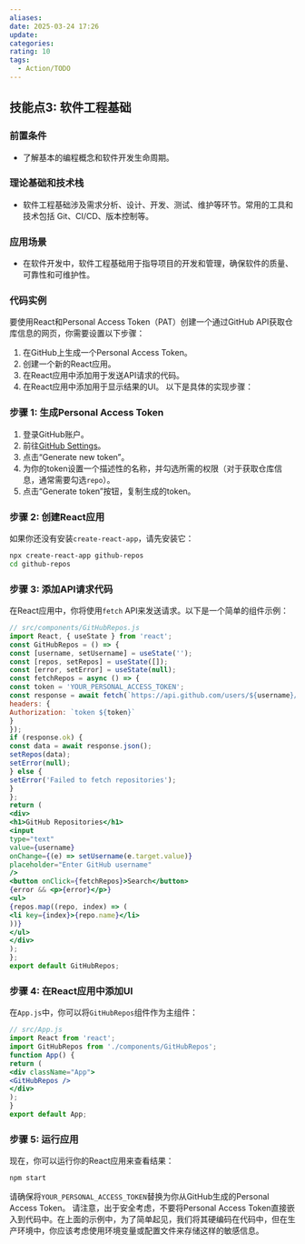 ```yaml
---
aliases: 
date: 2025-03-24 17:26
update: 
categories: 
rating: 10
tags:
  - Action/TODO
---
```


## 技能点3: 软件工程基础
### 前置条件
- 了解基本的编程概念和软件开发生命周期。
### 理论基础和技术栈
- 软件工程基础涉及需求分析、设计、开发、测试、维护等环节。常用的工具和技术包括 Git、CI/CD、版本控制等。
### 应用场景
- 在软件开发中，软件工程基础用于指导项目的开发和管理，确保软件的质量、可靠性和可维护性。
### 代码实例
要使用React和Personal Access Token（PAT）创建一个通过GitHub API获取仓库信息的网页，你需要设置以下步骤：
1. 在GitHub上生成一个Personal Access Token。
2. 创建一个新的React应用。
3. 在React应用中添加用于发送API请求的代码。
4. 在React应用中添加用于显示结果的UI。
以下是具体的实现步骤：
### 步骤 1: 生成Personal Access Token
1. 登录GitHub账户。
2. 前往[GitHub Settings](https://github.com/settings/tokens)。
3. 点击“Generate new token”。
4. 为你的token设置一个描述性的名称，并勾选所需的权限（对于获取仓库信息，通常需要勾选`repo`）。
5. 点击“Generate token”按钮，复制生成的token。
### 步骤 2: 创建React应用
如果你还没有安装`create-react-app`，请先安装它：
```bash
npx create-react-app github-repos
cd github-repos
```
### 步骤 3: 添加API请求代码
在React应用中，你将使用`fetch` API来发送请求。以下是一个简单的组件示例：
```jsx
// src/components/GitHubRepos.js
import React, { useState } from 'react';
const GitHubRepos = () => {
const [username, setUsername] = useState('');
const [repos, setRepos] = useState([]);
const [error, setError] = useState(null);
const fetchRepos = async () => {
const token = 'YOUR_PERSONAL_ACCESS_TOKEN';
const response = await fetch(`https://api.github.com/users/${username}/repos`, {
headers: {
Authorization: `token ${token}`
}
});
if (response.ok) {
const data = await response.json();
setRepos(data);
setError(null);
} else {
setError('Failed to fetch repositories');
}
};
return (
<div>
<h1>GitHub Repositories</h1>
<input
type="text"
value={username}
onChange={(e) => setUsername(e.target.value)}
placeholder="Enter GitHub username"
/>
<button onClick={fetchRepos}>Search</button>
{error && <p>{error}</p>}
<ul>
{repos.map((repo, index) => (
<li key={index}>{repo.name}</li>
))}
</ul>
</div>
);
};
export default GitHubRepos;
```
### 步骤 4: 在React应用中添加UI
在`App.js`中，你可以将`GitHubRepos`组件作为主组件：
```jsx
// src/App.js
import React from 'react';
import GitHubRepos from './components/GitHubRepos';
function App() {
return (
<div className="App">
<GitHubRepos />
</div>
);
}
export default App;
```
### 步骤 5: 运行应用
现在，你可以运行你的React应用来查看结果：
```bash
npm start
```
请确保将`YOUR_PERSONAL_ACCESS_TOKEN`替换为你从GitHub生成的Personal Access Token。
请注意，出于安全考虑，不要将Personal Access Token直接嵌入到代码中。在上面的示例中，为了简单起见，我们将其硬编码在代码中，但在生产环境中，你应该考虑使用环境变量或配置文件来存储这样的敏感信息。